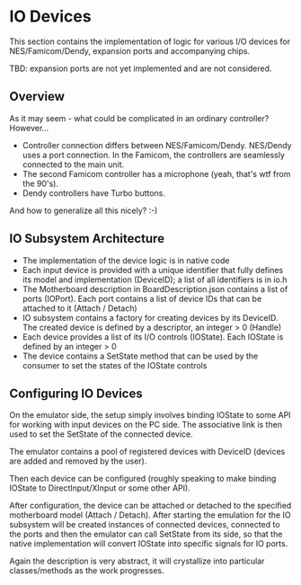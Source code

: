 # IO Devices

This section contains the implementation of logic for various I/O devices for NES/Famicom/Dendy, expansion ports and accompanying chips.

TBD: expansion ports are not yet implemented and are not considered.

## Overview

As it may seem - what could be complicated in an ordinary controller? However...

- Controller connection differs between NES/Famicom/Dendy. NES/Dendy uses a port connection. In the Famicom, the controllers are seamlessly connected to the main unit.
- The second Famicom controller has a microphone (yeah, that's wtf from the 90's).
- Dendy controllers have Turbo buttons.

And how to generalize all this nicely? :-)

## IO Subsystem Architecture

- The implementation of the device logic is in native code
- Each input device is provided with a unique identifier that fully defines its model and implementation (DeviceID); a list of all identifiers is in io.h
- The Motherboard description in BoardDescription.json contains a list of ports (IOPort). Each port contains a list of device IDs that can be attached to it (Attach / Detach)
- IO subsystem contains a factory for creating devices by its DeviceID. The created device is defined by a descriptor, an integer > 0 (Handle)
- Each device provides a list of its I/O controls (IOState). Each IOState is defined by an integer > 0
- The device contains a SetState method that can be used by the consumer to set the states of the IOState controls

## Configuring IO Devices

On the emulator side, the setup simply involves binding IOState to some API for working with input devices on the PC side. 
The associative link is then used to set the SetState of the connected device.

The emulator contains a pool of registered devices with DeviceID (devices are added and removed by the user).

Then each device can be configured (roughly speaking to make binding IOState to DirectInput/XInput or some other API).

After configuration, the device can be attached or detached to the specified motherboard model (Attach / Detach). After starting the emulation for the IO subsystem will be created instances of connected devices, connected to the ports and then the emulator can call SetState from its side, so that the native implementation will convert IOState into specific signals for IO ports.

Again the description is very abstract, it will crystallize into particular classes/methods as the work progresses.
